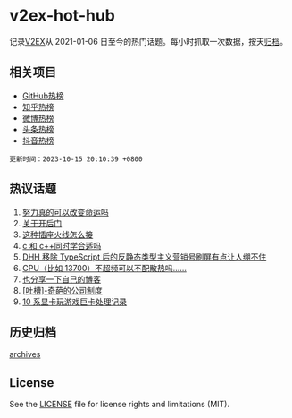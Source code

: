 # v2ex-hot-hub

 记录[V2EX](https://www.v2ex.com/)从 2021-01-06 日至今的热门话题。每小时抓取一次数据，按天[归档](archives)。
 
 ## 相关项目

- [GitHub热榜](https://github.com/snaildev/github-hot-hub)
- [知乎热榜](https://github.com/snaildev/zhihu-hot-hub)
- [微博热榜](https://github.com/snaildev/weibo-hot-hub)
- [头条热榜](https://github.com/snaildev/toutiao-hot-hub)
- [抖音热榜](https://github.com/snaildev/douyin-hot-hub)


 `更新时间：2023-10-15 20:10:39 +0800`

## 热议话题

1. [努力真的可以改变命运吗](https://www.v2ex.com/t/982033)
1. [关于开后门](https://www.v2ex.com/t/982058)
1. [这种插座火线怎么接](https://www.v2ex.com/t/982125)
1. [c 和 c++同时学合适吗](https://www.v2ex.com/t/982016)
1. [DHH 移除 TypeScript 后的反静态类型主义营销号刷屏有点让人绷不住](https://www.v2ex.com/t/982063)
1. [CPU（比如 13700）不超频可以不配散热吗……](https://www.v2ex.com/t/982126)
1. [也分享一下自己的博客](https://www.v2ex.com/t/982101)
1. [[吐槽]-奇葩的公司制度](https://www.v2ex.com/t/982067)
1. [10 系显卡玩游戏巨卡处理记录](https://www.v2ex.com/t/982054)

## 历史归档

[archives](archives)

## License

See the [LICENSE](LICENSE) file for license rights and limitations (MIT).
